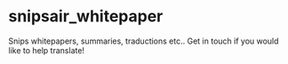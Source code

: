 # snipsair_whitepaper
Snips whitepapers, summaries, traductions etc.. Get in touch if you would like to help translate!
